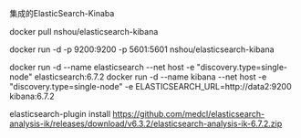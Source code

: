 
集成的ElasticSearch-Kinaba

docker pull nshou/elasticsearch-kibana

docker run -d -p 9200:9200 -p 5601:5601 nshou/elasticsearch-kibana


docker run -d --name elasticsearch --net host -e "discovery.type=single-node" elasticsearch:6.7.2
docker run -d --name kibana --net host -e "discovery.type=single-node"  -e ELASTICSEARCH_URL=http://data2:9200  kibana:6.7.2


elasticsearch-plugin install https://github.com/medcl/elasticsearch-analysis-ik/releases/download/v6.3.2/elasticsearch-analysis-ik-6.7.2.zip
